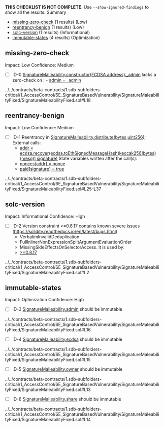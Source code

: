 **THIS CHECKLIST IS NOT COMPLETE**. Use `--show-ignored-findings` to show all the results.
Summary
 - [missing-zero-check](#missing-zero-check) (1 results) (Low)
 - [reentrancy-benign](#reentrancy-benign) (1 results) (Low)
 - [solc-version](#solc-version) (1 results) (Informational)
 - [immutable-states](#immutable-states) (4 results) (Optimization)
## missing-zero-check
Impact: Low
Confidence: Medium
 - [ ] ID-0
[SignatureMalleability.constructor(ECDSA,address)._admin](../../contracts/beta-contracts/1.sdb-subfolders-critical/1_AccessControl/6E_SignatureBasedVulnerability/SignatureMaleabilityFixed/SignatureMaleabilityFixed.sol#L18) lacks a zero-check on :
		- [admin = _admin](../../contracts/beta-contracts/1.sdb-subfolders-critical/1_AccessControl/6E_SignatureBasedVulnerability/SignatureMaleabilityFixed/SignatureMaleabilityFixed.sol#L22)

../../contracts/beta-contracts/1.sdb-subfolders-critical/1_AccessControl/6E_SignatureBasedVulnerability/SignatureMaleabilityFixed/SignatureMaleabilityFixed.sol#L18


## reentrancy-benign
Impact: Low
Confidence: Medium
 - [ ] ID-1
Reentrancy in [SignatureMalleability.distribute(bytes,uint256)](../../contracts/beta-contracts/1.sdb-subfolders-critical/1_AccessControl/6E_SignatureBasedVulnerability/SignatureMaleabilityFixed/SignatureMaleabilityFixed.sol#L25-L37):
	External calls:
	- [addr = ecdsa.recover(ecdsa.toEthSignedMessageHash(keccak256(bytes)(mesg)),signature)](../../contracts/beta-contracts/1.sdb-subfolders-critical/1_AccessControl/6E_SignatureBasedVulnerability/SignatureMaleabilityFixed/SignatureMaleabilityFixed.sol#L27-L30)
	State variables written after the call(s):
	- [nonces[addr] = nonce](../../contracts/beta-contracts/1.sdb-subfolders-critical/1_AccessControl/6E_SignatureBasedVulnerability/SignatureMaleabilityFixed/SignatureMaleabilityFixed.sol#L35)
	- [paid[signature] = true](../../contracts/beta-contracts/1.sdb-subfolders-critical/1_AccessControl/6E_SignatureBasedVulnerability/SignatureMaleabilityFixed/SignatureMaleabilityFixed.sol#L34)

../../contracts/beta-contracts/1.sdb-subfolders-critical/1_AccessControl/6E_SignatureBasedVulnerability/SignatureMaleabilityFixed/SignatureMaleabilityFixed.sol#L25-L37


## solc-version
Impact: Informational
Confidence: High
 - [ ] ID-2
Version constraint >=0.8.17 contains known severe issues (https://solidity.readthedocs.io/en/latest/bugs.html)
	- VerbatimInvalidDeduplication
	- FullInlinerNonExpressionSplitArgumentEvaluationOrder
	- MissingSideEffectsOnSelectorAccess.
It is used by:
	- [>=0.8.17](../../contracts/beta-contracts/1.sdb-subfolders-critical/1_AccessControl/6E_SignatureBasedVulnerability/SignatureMaleabilityFixed/SignatureMaleabilityFixed.sol#L2)

../../contracts/beta-contracts/1.sdb-subfolders-critical/1_AccessControl/6E_SignatureBasedVulnerability/SignatureMaleabilityFixed/SignatureMaleabilityFixed.sol#L2


## immutable-states
Impact: Optimization
Confidence: High
 - [ ] ID-3
[SignatureMalleability.admin](../../contracts/beta-contracts/1.sdb-subfolders-critical/1_AccessControl/6E_SignatureBasedVulnerability/SignatureMaleabilityFixed/SignatureMaleabilityFixed.sol#L16) should be immutable 

../../contracts/beta-contracts/1.sdb-subfolders-critical/1_AccessControl/6E_SignatureBasedVulnerability/SignatureMaleabilityFixed/SignatureMaleabilityFixed.sol#L16


 - [ ] ID-4
[SignatureMalleability.ecdsa](../../contracts/beta-contracts/1.sdb-subfolders-critical/1_AccessControl/6E_SignatureBasedVulnerability/SignatureMaleabilityFixed/SignatureMaleabilityFixed.sol#L15) should be immutable 

../../contracts/beta-contracts/1.sdb-subfolders-critical/1_AccessControl/6E_SignatureBasedVulnerability/SignatureMaleabilityFixed/SignatureMaleabilityFixed.sol#L15


 - [ ] ID-5
[SignatureMalleability.owner](../../contracts/beta-contracts/1.sdb-subfolders-critical/1_AccessControl/6E_SignatureBasedVulnerability/SignatureMaleabilityFixed/SignatureMaleabilityFixed.sol#L13) should be immutable 

../../contracts/beta-contracts/1.sdb-subfolders-critical/1_AccessControl/6E_SignatureBasedVulnerability/SignatureMaleabilityFixed/SignatureMaleabilityFixed.sol#L13


 - [ ] ID-6
[SignatureMalleability.share](../../contracts/beta-contracts/1.sdb-subfolders-critical/1_AccessControl/6E_SignatureBasedVulnerability/SignatureMaleabilityFixed/SignatureMaleabilityFixed.sol#L14) should be immutable 

../../contracts/beta-contracts/1.sdb-subfolders-critical/1_AccessControl/6E_SignatureBasedVulnerability/SignatureMaleabilityFixed/SignatureMaleabilityFixed.sol#L14


